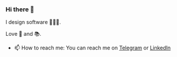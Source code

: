 ### Hi there 👋

I design software 👨🏽‍💻.

Love 🎸 and 📚.

- 📫 How to reach me: You can reach me on [Telegram](https://t.me/javaguirre) or [LinkedIn](https://www.linkedin.com/in/javaguirre/)

